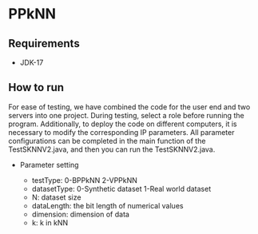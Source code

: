 # PPkNN

## Requirements
* JDK-17

## How to run
For ease of testing, we have combined the code for the user end and two servers into one project. During testing, select a role before running the program. Additionally, to deploy the code on different computers, it is necessary to modify the corresponding IP parameters. All parameter configurations can be completed in the main function of the TestSKNNV2.java, and then you can run the TestSKNNV2.java.

* Parameter setting

    * testType: 0-BPPkNN  2-VPPkNN
    * datasetType: 0-Synthetic dataset  1-Real world dataset
    * N: dataset size
    * dataLength: the bit length of numerical values
    * dimension: dimension of data
    * k: k in kNN